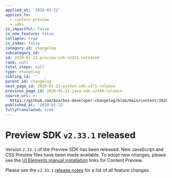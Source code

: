 ```yaml
---
applied_at: '2020-01-22'
applies_to:
  - content-preview
  - sdks
is_impactful: false
is_new_feature: false
collapse: true
is_index: false
category_id: changelog
subcategory_id: ''
id: 2020-01-22-preview-sdk-v2331-released
rank: null
total_steps: null
type: changelog
sibling_id: ''
parent_id: changelog
next_page_id: 2020-01-22-python-sdk-v271-release
previous_page_id: 2020-01-21-java-sdk-v2440-release
source_url: >-
  https://github.com/box/box-developer-changelog/blob/main/content/2020/01-22-preview-sdk-v2331-released.md
published_at: '2020-01-22'
fullyTranslated: true
---
```

# Preview SDK `v2.33.1` released

Version `2.33.1` of the Preview SDK has been released. New JavaScript and CSS
Preview files have been made available. To adopt new changes, please see the
[UI Elements manual installation][ui-elements-manual-install] links for Content
Preview.

Please see the `v2.33.1` [release notes][preview-2.33-release-notes] for a list
of all feature changes.

[ui-elements-manual-install]: g://embed/ui-elements/installation/#manual-installation

[preview-2.33-release-notes]: https://github.com/box/box-content-preview/releases/tag/v2.33.1
